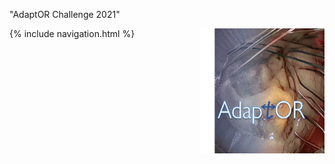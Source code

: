 "AdaptOR Challenge 2021"

<a href="url"><img src="resources/AdaptOR.png" align="right" height="200" width="200" ></a>
{% include navigation.html %}

